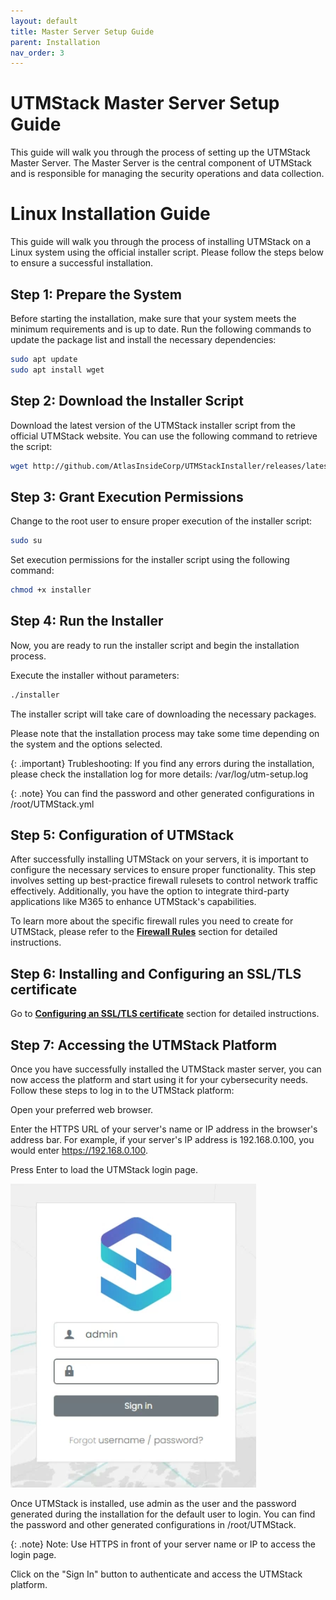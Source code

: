 ```yaml
---
layout: default
title: Master Server Setup Guide
parent: Installation
nav_order: 3
---
```

# UTMStack Master Server Setup Guide

This guide will walk you through the process of setting up the UTMStack Master Server. The Master Server is the central component of UTMStack and is responsible for managing the security operations and data collection.

# Linux Installation Guide

This guide will walk you through the process of installing UTMStack on a Linux system using the official installer script. Please follow the steps below to ensure a successful installation.

## Step 1: Prepare the System

Before starting the installation, make sure that your system meets the minimum requirements and is up to date. Run the following commands to update the package list and install the necessary dependencies:

``` bash
sudo apt update
sudo apt install wget
```

## Step 2: Download the Installer Script

Download the latest version of the UTMStack installer script from the official UTMStack website. You can use the following command to retrieve the script:

``` bash
wget http://github.com/AtlasInsideCorp/UTMStackInstaller/releases/latest/download/installer

```

## Step 3: Grant Execution Permissions

Change to the root user to ensure proper execution of the installer script:

``` bash
sudo su
```

Set execution permissions for the installer script using the following command:

``` bash
chmod +x installer
```

## Step 4: Run the Installer

Now, you are ready to run the installer script and begin the installation process.

Execute the installer without parameters:

``` bash
./installer
```


The installer script will take care of downloading the necessary packages.

Please note that the installation process may take some time depending on the system and the options selected.


{: .important}
Trubleshooting:
If you find any errors during the installation, please check the installation log for more details: /var/log/utm-setup.log

{: .note}
You can find the password and other generated configurations in /root/UTMStack.yml

## Step 5: Configuration of UTMStack
After successfully installing UTMStack on your servers, it is important to configure the necessary services to ensure proper functionality. This step involves setting up best-practice firewall rulesets to control network traffic effectively. Additionally, you have the option to integrate third-party applications like M365 to enhance UTMStack's capabilities.

To learn more about the specific firewall rules you need to create for UTMStack, please refer to the **<a href="./FirewallRules">Firewall Rules</a>** section for detailed instructions.


## Step 6:  Installing and Configuring an SSL/TLS certificate

Go to **<a href="./FirewallRules">Configuring an SSL/TLS certificate</a>** section for detailed instructions.

## Step 7: Accessing the UTMStack Platform
Once you have successfully installed the UTMStack master server, you can now access the platform and start using it for your cybersecurity needs. Follow these steps to log in to the UTMStack platform:

Open your preferred web browser.

Enter the HTTPS URL of your server's name or IP address in the browser's address bar. For example, if your server's IP address is 192.168.0.100, you would enter https://192.168.0.100.

Press Enter to load the UTMStack login page.

<img title="UTMStack Installer Capture" alt="UTMStack Installer Capture" src="./Images/Images/../../../Images/UTMStacklogin.png">

Once UTMStack is installed, use admin as the user and the password generated during the installation for the default user to login. You can find the password and other generated configurations in /root/UTMStack.

{: .note}
Note: Use HTTPS in front of your server name or IP to access the login page.

Click on the "Sign In" button to authenticate and access the UTMStack platform.